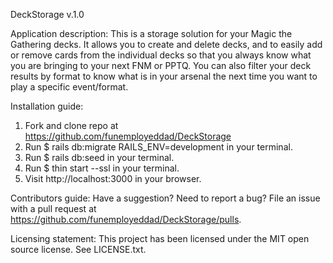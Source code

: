 DeckStorage v.1.0

Application description: This is a storage solution for your Magic the Gathering decks. It allows you to create and delete decks, and to easily add or remove cards from the individual decks so that you always know what you are bringing to your next FNM or PPTQ. You can also filter your deck results by format to know what is in your arsenal the next time you want to play a specific event/format.

Installation guide:

  1. Fork and clone repo at https://github.com/funemployeddad/DeckStorage
  2. Run $ rails db:migrate RAILS_ENV=development in your terminal.
  3. Run $ rails db:seed in your terminal.
  4. Run $ thin start --ssl in your terminal.
  5. Visit http://localhost:3000 in your browser.

Contributors guide: Have a suggestion? Need to report a bug? File an issue with a pull request at https://github.com/funemployeddad/DeckStorage/pulls.

Licensing statement: This project has been licensed under the MIT open source license. See LICENSE.txt.
